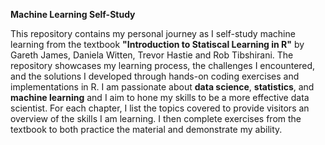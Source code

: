 **Machine Learning Self-Study**


This repository contains my personal journey as I self-study machine learning from the textbook **"Introduction to Statiscal Learning in R"** by Gareth James, Daniela Witten, Trevor Hastie and Rob Tibshirani.
The repository showcases my learning process, the challenges I encountered, and the solutions I developed through hands-on coding exercises and implementations in R. I am passionate about **data science**, **statistics**, and **machine learning**
and I aim to hone my skills to be a more effective data scientist. For each chapter, I list the topics covered to provide visitors an overview of the skills I am learning. I then
complete exercises from the textbook to both practice the material and demonstrate my ability.
